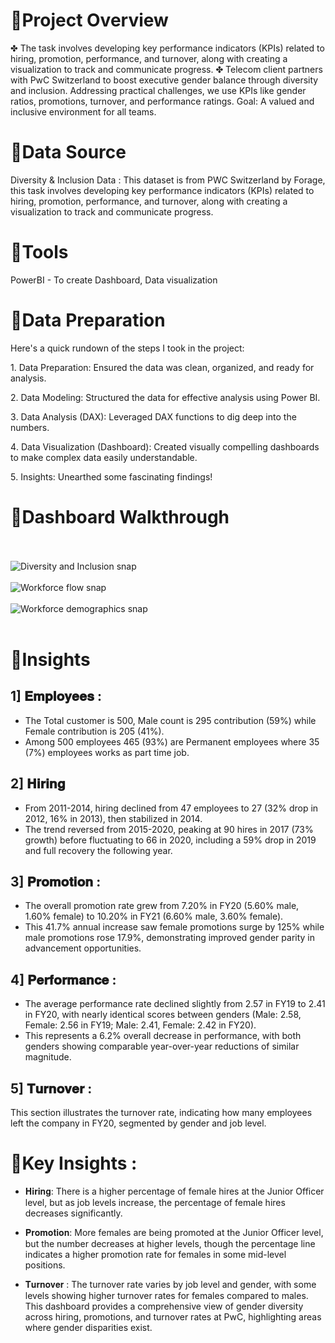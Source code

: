 # 🔶Project Overview
✤ The task involves developing key performance indicators (KPIs) related to hiring, promotion, performance, and turnover, along with creating a visualization to track and communicate progress.
✤ Telecom client partners with PwC Switzerland to boost executive gender balance through diversity and inclusion. Addressing practical challenges, we use KPIs like gender ratios, promotions, turnover, and performance ratings. Goal: A valued and inclusive environment for all teams.

# 🔶Data Source
Diversity & Inclusion Data : This dataset is from PWC Switzerland by Forage, this task involves developing key performance indicators (KPIs) related to hiring, promotion, performance, and turnover, along with creating a visualization to track and communicate progress.

# 🔶Tools
PowerBI - To create Dashboard, Data visualization

# 🔶Data Preparation
Here's a quick rundown of the steps I took in the project:

1️. Data Preparation: Ensured the data was clean, organized, and ready for analysis.

2️. Data Modeling: Structured the data for effective analysis using Power BI.

3️. Data Analysis (DAX): Leveraged DAX functions to dig deep into the numbers.

4️. Data Visualization (Dashboard): Created visually compelling dashboards to make complex data easily understandable.

5️. Insights: Unearthed some fascinating findings!

# 🔶Dashboard Walkthrough
<br><br>
![Diversity and Inclusion snap](https://github.com/user-attachments/assets/ce0984e8-e8d4-44a0-be3d-3a920eb5a74f)
<br><br>
![Workforce flow snap](https://github.com/user-attachments/assets/827cdb4a-f2aa-4d6a-bcc2-67f2533467ad)
<br><br>
![Workforce demographics snap](https://github.com/user-attachments/assets/f70443ce-ea0b-4a69-a514-002ef4c44d4a)
<br><br>
# 🔶Insights
## 1] 𝐄𝐦𝐩𝐥𝐨𝐲𝐞𝐞𝐬 :
* The Total customer is 500, Male count is 295 contribution (59%) while Female contribution is 205 (41%).
* Among 500 employees 465 (93%) are Permanent employees where 35 (7%) employees works as part time job.
## 2] 𝐇𝐢𝐫𝐢𝐧𝐠
* From 2011-2014, hiring declined from 47 employees to 27 (32% drop in 2012, 16% in 2013), then stabilized in 2014.
* The trend reversed from 2015-2020, peaking at 90 hires in 2017 (73% growth) before fluctuating to 66 in 2020, including a 59% drop in 2019 and full recovery the following year.
## 3] 𝐏𝐫𝐨𝐦𝐨𝐭𝐢𝐨𝐧 :
* The overall promotion rate grew from 7.20% in FY20 (5.60% male, 1.60% female) to 10.20% in FY21 (6.60% male, 3.60% female).
* This 41.7% annual increase saw female promotions surge by 125% while male promotions rose 17.9%, demonstrating improved gender parity in advancement opportunities.
## 4] 𝐏𝐞𝐫𝐟𝐨𝐫𝐦𝐚𝐧𝐜𝐞 :
* The average performance rate declined slightly from 2.57 in FY19 to 2.41 in FY20, with nearly identical scores between genders (Male: 2.58, Female: 2.56 in FY19; Male: 2.41, Female: 2.42 in FY20).
* This represents a 6.2% overall decrease in performance, with both genders showing comparable year-over-year reductions of similar magnitude.
## 5] 𝐓𝐮𝐫𝐧𝐨𝐯𝐞𝐫 : 
This section illustrates the turnover rate, indicating how many employees left the company in FY20, segmented by gender and job level.


# 🔶Key Insights :
- 𝐇𝐢𝐫𝐢𝐧𝐠: There is a higher percentage of female hires at the Junior Officer level, but as job levels increase, the percentage of female hires decreases significantly.

- 𝐏𝐫𝐨𝐦𝐨𝐭𝐢𝐨𝐧: More females are being promoted at the Junior Officer level, but the number decreases at higher levels, though the percentage line indicates a higher promotion rate for females in some mid-level positions.

- 𝐓𝐮𝐫𝐧𝐨𝐯𝐞𝐫 : The turnover rate varies by job level and gender, with some levels showing higher turnover rates for females compared to males. This dashboard provides a comprehensive view of gender diversity across hiring, promotions, and turnover rates at PwC, highlighting areas where gender disparities exist.
